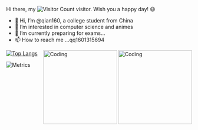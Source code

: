 Hi there, my ![Visitor Count](https://profile-counter.glitch.me/qian160/count.svg) visitor. Wish you a happy day! 😃
- 👋 Hi, I’m @qian160, a college student from China
- 👀 I’m interested in computer science and animes
- 🌱 I’m currently preparing for exams...
- 📫 How to reach me ...qq1601315694

<img align="right" alt="Coding" width="200" src="https://i0.hdslb.com/bfs/article/84a99833b538f062375f49ebaa8c97d437141e54.gif@600w_525h_progressive.webp">
<img align="right" alt="Coding" width="200" src="https://i0.hdslb.com/bfs/article/84a99833b538f062375f49ebaa8c97d437141e54.gif@600w_525h_progressive.webp">

[![Top Langs](https://github-readme-stats.vercel.app/api/top-langs/?username=qian160&layout=compact)](https://github.com/qian160/github-readme-stats)

![Metrics](https://metrics.lecoq.io/qian160?template=classic&achievements=1&stars=1&base=header%2C%20activity%2C%20community%2C%20repositories%2C%20metadata&base.indepth=false&base.hireable=false&base.skip=false&stars=false&stars.limit=4&achievements=false&achievements.threshold=C&achievements.secrets=true&achievements.display=detailed&achievements.limit=0&config.timezone=Etc%2FGMT-8)

<!---
qian160/qian160 is a ✨ special ✨ repository because its `README.md` (this file) appears on your GitHub profile.
You can click the Preview link to take a look at your changes.

![Christmas's GitHub stats](https://github-readme-stats.vercel.app/api?username=qian160&show_icons=true&theme=tokyonight)

--->
